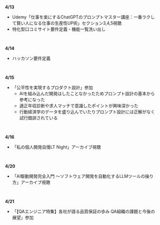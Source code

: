 **4/13**
- Udemy「仕事を楽にするChatGPTのプロンプトマスター講座：一番ラクして賢い人になる仕事の生産性UP術」セクション3,4,5視聴
- 特化型口コミサイト要件定義・機能一覧洗い出し
<br>

**4/14**
- ハッカソン要件定義
<br>

**4/15**
- 「公平性を実現するプロダクト設計」参加
  - AIを組み込んだ開発はしたことなかったためプロンプト設計の基本から参考になった
  - 適正年収診断や求人マッチで意識したポイントが興味深かった
  - 行動経済学のデータを盛り込んでいたりプロンプト設計には正解がなく試行錯誤されている
<br>

**4/16**
- 「私の個人開発自慢LT Night」アーカイブ視聴
<br>

**4/20**
- 「AI駆動開発完全入門 〜ソフトウェア開発を自動化するLLMツールの操り方」アーカイブ視聴
<br>

**4/21**
- 「【QAエンジニア特集】各社が語る品質保証の歩み QA組織の課題と今後の展望」参加
<br>
